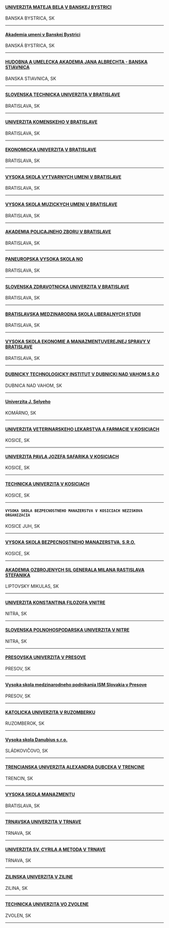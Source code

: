 <h4>
  <a href="//www.umb.sk">
    UNIVERZITA MATEJA BELA V BANSKEJ BYSTRICI
  </a>
</h4>
BANSKA BYSTRICA, SK

---
<h4>
  <a href="//www.aku.sk">
    Akademia umeni v Banskej Bystrici
  </a>
</h4>
BANSKÁ BYSTRICA, SK

---
<h4>
  <a href="//www.huaja.org">
    HUDOBNA A UMELECKA AKADEMIA JANA ALBRECHTA - BANSKA STIAVNICA
  </a>
</h4>
BANSKA STIAVNICA, SK

---
<h4>
  <a href="//www.stuba.sk">
    SLOVENSKA TECHNICKA UNIVERZITA V BRATISLAVE
  </a>
</h4>
BRATISLAVA, SK

---
<h4>
  <a href="http://www.uniba.sk">
    UNIVERZITA KOMENSKEHO V BRATISLAVE
  </a>
</h4>
BRATISLAVA, SK

---
<h4>
  <a href="//www.euba.sk">
    EKONOMICKA UNIVERZITA V BRATISLAVE
  </a>
</h4>
BRATISLAVA, SK

---
<h4>
  <a href="//www.afad.sk">
    VYSOKA SKOLA VYTVARNYCH UMENI V BRATISLAVE
  </a>
</h4>
BRATISLAVA, SK

---
<h4>
  <a href="//www.vsmu.sk">
    VYSOKA SKOLA MUZICKYCH UMENI V BRATISLAVE
  </a>
</h4>
BRATISLAVA, SK

---
<h4>
  <a href="https://www.akademiapz.sk/">
    AKADEMIA POLICAJNEHO ZBORU V BRATISLAVE
  </a>
</h4>
BRATISLAVA, SK

---
<h4>
  <a href="http://www.paneurouni.com">
    PANEUROPSKA VYSOKA SKOLA NO
  </a>
</h4>
BRATISLAVA, SK

---
<h4>
  <a href="//www.szu.sk">
    SLOVENSKA ZDRAVOTNICKA UNIVERZITA V BRATISLAVE
  </a>
</h4>
BRATISLAVA, SK

---
<h4>
  <a href="//www.bisla.sk">
    BRATISLAVSKA MEDZINARODNA SKOLA LIBERALNYCH STUDII
  </a>
</h4>
BRATISLAVA, SK

---
<h4>
  <a href="//www.vsemvs.sk">
    VYSOKA SKOLA EKONOMIE A MANAZMENTUVEREJNEJ SPRAVY V BRATISLAVE
  </a>
</h4>
BRATISLAVA, SK

---
<h4>
  <a href="//www.dti.sk">
    DUBNICKY TECHNOLOGICKY INSTITUT V DUBNICKI NAD VAHOM S.R.O
  </a>
</h4>
DUBNICA NAD VAHOM, SK

---
<h4>
  <a href="//www.selyeuni.sk">
    Univerzita J. Selyeho
  </a>
</h4>
KOMÁRNO, SK

---
<h4>
  <a href="//www.uvlf.sk">
    UNIVERZITA VETERINARSKEHO LEKARSTVA A FARMACIE V KOSICIACH
  </a>
</h4>
KOSICE, SK

---
<h4>
  <a href="//www.upjs.sk">
    UNIVERZITA PAVLA JOZEFA SAFARIKA V KOSICIACH
  </a>
</h4>
KOSICE, SK

---
<h4>
  <a href="//www.tuke.sk">
    TECHNICKA UNIVERZITA V KOSICIACH
  </a>
</h4>
KOSICE, SK

---
<h4>
  
    VYSOKA SKOLA BEZPECNOSTNEHO MANAZERSTVA V KOSICIACH NEZISKOVA ORGANIZACIA
  
</h4>
KOSICE JUH, SK

---
<h4>
  <a href="//www.vsbm.sk">
    VYSOKA SKOLA BEZPECNOSTNEHO MANAZERSTVA, S.R.O.
  </a>
</h4>
KOSICE, SK

---
<h4>
  <a href="//www.aos.sk">
    AKADEMIA OZBROJENYCH SIL GENERALA MILANA RASTISLAVA STEFANIKA
  </a>
</h4>
LIPTOVSKY MIKULAS, SK

---
<h4>
  <a href="//www.ukf.sk">
    UNIVERZITA KONSTANTINA FILOZOFA VNITRE
  </a>
</h4>
NITRA, SK

---
<h4>
  <a href="//www.uniag.sk">
    SLOVENSKA POLNOHOSPODARSKA UNIVERZITA V NITRE
  </a>
</h4>
NITRA, SK

---
<h4>
  <a href="//www.unipo.sk">
    PRESOVSKA UNIVERZITA V PRESOVE
  </a>
</h4>
PRESOV, SK

---
<h4>
  <a href="//www.ismpo.sk">
    Vysoka skola medzinarodneho podnikania ISM Slovakia v Presove
  </a>
</h4>
PRESOV, SK

---
<h4>
  <a href="http://www.ku.sk/en/">
    KATOLICKA UNIVERZITA V RUZOMBERKU
  </a>
</h4>
RUZOMBEROK, SK

---
<h4>
  <a href="//www.vsdanubius.sk">
    Vysoka skola Danubius s.r.o.
  </a>
</h4>
SLÁDKOVIČOVO, SK

---
<h4>
  <a href="//www.tnuni.sk">
    TRENCIANSKA UNIVERZITA ALEXANDRA DUBCEKA V TRENCINE
  </a>
</h4>
TRENCIN, SK

---
<h4>
  <a href="//www.vsm.sk">
    VYSOKA SKOLA MANAZMENTU
  </a>
</h4>
BRATISLAVA, SK

---
<h4>
  <a href="//www.truni.sk">
    TRNAVSKA UNIVERZITA V TRNAVE
  </a>
</h4>
TRNAVA, SK

---
<h4>
  <a href="//www.ucm.sk">
    UNIVERZITA SV. CYRILA A METODA V TRNAVE
  </a>
</h4>
TRNAVA, SK

---
<h4>
  <a href="//www.uniza.sk">
    ZILINSKA UNIVERZITA V ZILINE
  </a>
</h4>
ZILINA, SK

---
<h4>
  <a href="//www.tuzvo.sk">
    TECHNICKA UNIVERZITA VO ZVOLENE
  </a>
</h4>
ZVOLEN, SK

---